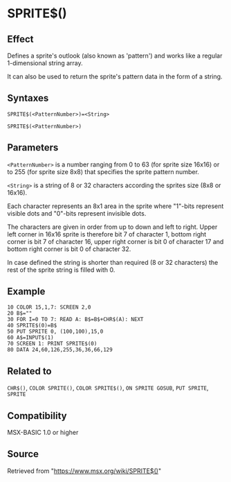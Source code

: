 # SPRITE$()

## Effect

Defines a sprite's outlook (also known as 'pattern') and works like a regular 1-dimensional string array.

It can also be used to return the sprite's pattern data in the form of a string.

## Syntaxes

`SPRITE$(<PatternNumber>)=<String>`

`SPRITE$(<PatternNumber>)`

## Parameters

`<PatternNumber>` is a number ranging from 0 to 63 (for sprite size 16x16) or to 255 (for sprite size 8x8) that specifies the sprite pattern number.

`<String>` is a string of 8 or 32 characters according the sprites size (8x8 or 16x16).

Each character represents an 8x1 area in the sprite where "1"-bits represent visible dots and "0"-bits represent invisible dots. 

The characters are given in order from up to down and left to right. Upper left corner in 16x16 sprite is therefore bit 7 of character 1, bottom right corner is bit 7 of character 16, upper right corner is bit 0 of character 17 and bottom right corner is bit 0 of character 32.

In case defined the string is shorter than required (8 or 32 characters) the rest of the sprite string is filled with 0.

## Example

```basic
10 COLOR 15,1,7: SCREEN 2,0
20 B$=""
30 FOR I=0 TO 7: READ A: B$=B$+CHR$(A): NEXT
40 SPRITE$(0)=B$
50 PUT SPRITE 0, (100,100),15,0
60 A$=INPUT$(1)
70 SCREEN 1: PRINT SPRITE$(0)
80 DATA 24,60,126,255,36,36,66,129
```

## Related to

`CHR$()`, `COLOR SPRITE()`, `COLOR SPRITE$()`, `ON SPRITE GOSUB`, `PUT SPRITE`, `SPRITE`

## Compatibility

MSX-BASIC 1.0 or higher

## Source

Retrieved from "https://www.msx.org/wiki/SPRITE$()"
